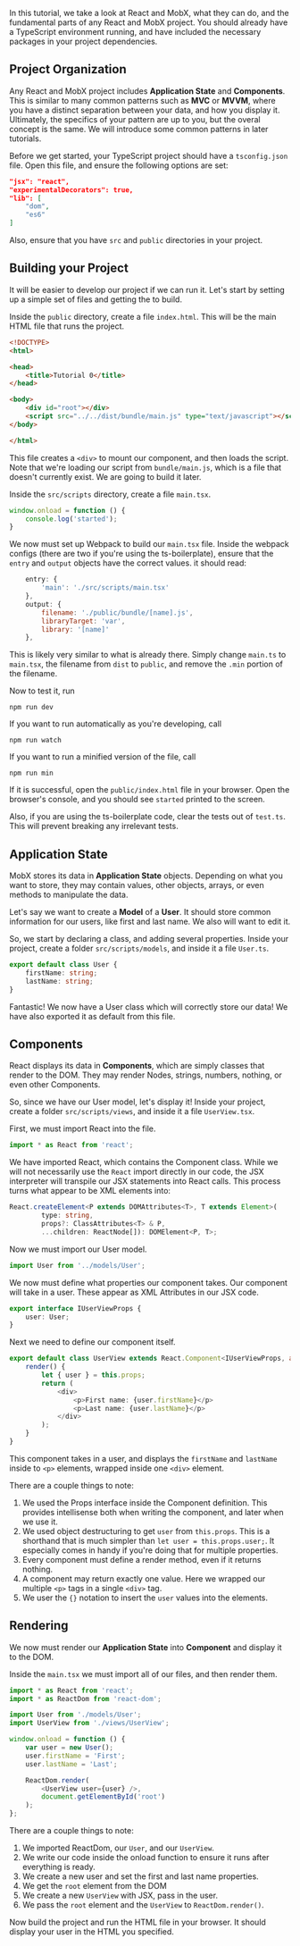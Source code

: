 In this tutorial, we take a look at React and MobX, what they can do, and the fundamental parts of any React and MobX project.  You should already have a TypeScript environment running, and have included the necessary packages in your project dependencies.

## Project Organization

Any React and MobX project includes **Application State** and **Components**.  This is similar to many common patterns such as **MVC** or **MVVM**, where you have a distinct separation between your data, and how you display it.  Ultimately, the specifics of your pattern are up to you, but the overal concept is the same.  We will introduce some common patterns in later tutorials.

Before we get started, your TypeScript project should have a `tsconfig.json` file.  Open this file, and ensure the following options are set:

```` json
"jsx": "react",
"experimentalDecorators": true,
"lib": [
    "dom",
    "es6"
]
````

Also, ensure that you have `src` and `public` directories in your project.

## Building your Project

It will be easier to develop our project if we can run it.  Let's start by setting up a simple set of files and getting the to build.

Inside the `public` directory, create a file `index.html`.  This will be the main HTML file that runs the project.

```` html
<!DOCTYPE>
<html>

<head>
    <title>Tutorial 0</title>
</head>

<body>
    <div id="root"></div>
    <script src="../../dist/bundle/main.js" type="text/javascript"></script>
</body>

</html>
````

This file creates a `<div>` to mount our component, and then loads the script.  Note that we're loading our script from `bundle/main.js`, which is a file that doesn't currently exist.  We are going to build it later.

Inside the `src/scripts` directory, create a file `main.tsx`.

```` TypeScript
window.onload = function () {
    console.log('started');
}
````

We now must set up Webpack to build our `main.tsx` file.  Inside the webpack configs (there are two if you're using the ts-boilerplate), ensure that the `entry` and `output` objects have the correct values.  it should read:

```` javascript
    entry: {
        'main': './src/scripts/main.tsx'
    },
    output: {
        filename: './public/bundle/[name].js',
        libraryTarget: 'var',
        library: '[name]'
    },
````

This is likely very similar to what is already there.  Simply change `main.ts` to `main.tsx`, the filename from `dist` to `public`, and remove the `.min` portion of the filename.

Now to test it, run

    npm run dev

If you want to run automatically as you're developing, call

    npm run watch

If you want to run a minified version of the file, call

    npm run min

If it is successful, open the `public/index.html` file in your browser.  Open the browser's console, and you should see `started` printed to the screen.

Also, if you are using the ts-boilerplate code, clear the tests out of `test.ts`.  This will prevent breaking any irrelevant tests.

## Application State

MobX stores its data in **Application State** objects.  Depending on what you want to store, they may contain values, other objects, arrays, or even methods to manipulate the data.  

Let's say we want to create a **Model** of a **User**.  It should store common information for our users, like first and last name.  We also will want to edit it.

So, we start by declaring a class, and adding several properties.  Inside your project, create a folder `src/scripts/models`, and inside it a file `User.ts`.

```` TypeScript
export default class User {
    firstName: string;
    lastName: string;
}
````

Fantastic!  We now have a User class which will correctly store our data!  We have also exported it as default from this file.

## Components

React displays its data in **Components**, which are simply classes that render to the DOM.  They may render Nodes, strings, numbers, nothing, or even other Components.

So, since we have our User model, let's display it!  Inside your project, create a folder `src/scripts/views`, and inside it a file `UserView.tsx`.

First, we must import React into the file.

```` TypeScript
import * as React from 'react';
````

We have imported React, which contains the Component class.  While we will not necessarily use the `React` import directly in our code, the JSX interpreter will transpile our JSX statements into React calls.  This process turns what appear to be XML elements into:

```` TypeScript
React.createElement<P extends DOMAttributes<T>, T extends Element>(
        type: string,
        props?: ClassAttributes<T> & P,
        ...children: ReactNode[]): DOMElement<P, T>;
````

Now we must import our User model.

```` TypeScript
import User from '../models/User';
````

We now must define what properties our component takes.  Our component will take in a user.  These appear as XML Attributes in our JSX code.

```` TypeScript
export interface IUserViewProps {
    user: User;
}
````

Next we need to define our component itself.

```` TypeScript
export default class UserView extends React.Component<IUserViewProps, any> {
    render() {
        let { user } = this.props;
        return (
            <div>
                <p>First name: {user.firstName}</p>
                <p>Last name: {user.lastName}</p>
            </div>
        );
    }
}
````

This component takes in a user, and displays the `firstName` and `lastName` inside to `<p>` elements, wrapped inside one `<div>` element.

There are a couple things to note:

1. We used the Props interface inside the Component definition.  This provides intellisense both when writing the component, and later when we use it.
2. We used object destructuring to get `user` from `this.props`.  This is a shorthand that is much simpler than `let user = this.props.user;`.  It especially comes in handy if you're doing that for multiple properties.
3. Every component must define a render method, even if it returns nothing.
4. A component may return exactly one value.  Here we wrapped our multiple `<p>` tags in a single `<div>` tag.
5. We user the `{}` notation to insert the `user` values into the elements.

## Rendering

We now must render our **Application State** into **Component** and display it to the DOM.

Inside the `main.tsx` we must import all of our files, and then render them.

```` TypeScript
import * as React from 'react';
import * as ReactDom from 'react-dom';

import User from './models/User';
import UserView from './views/UserView';

window.onload = function () {
    var user = new User();
    user.firstName = 'First';
    user.lastName = 'Last';

    ReactDom.render(
        <UserView user={user} />,
        document.getElementById('root')
    );
};
````

There are a couple things to note:

1. We imported ReactDom, our `User`, and our `UserView`.
2. We write our code inside the onload function to ensure it runs after everything is ready.
3. We create a new user and set the first and last name properties.
5. We get the `root` element from the DOM
6. We create a new `UserView` with JSX, pass in the user.
7. We pass the `root` element and the `UserView` to `ReactDom.render()`.

Now build the project and run the HTML file in your browser.  It should display your user in the HTML you specified.
